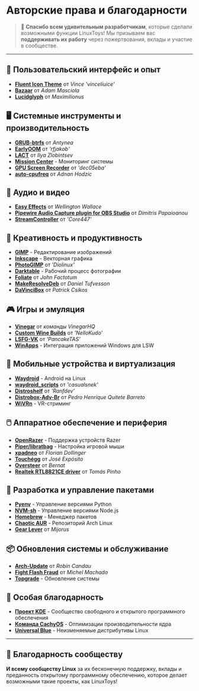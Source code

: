 # Авторские права и благодарности

> 💙 **Спасибо всем удивительным разработчикам**, которые сделали возможными функции LinuxToys! Мы призываем вас **поддерживать их работу** через пожертвования, вклады и участие в сообществе.

---

## 🎨 Пользовательский интерфейс и опыт

- **[Fluent Icon Theme](https://github.com/vinceliuice/Fluent-icon-theme)** от *Vince 'vinceliuice'*
- **[Bazaar](https://github.com/kolunmi/bazaar)** от *Adam Masciola*
- **[Lucidglyph](https://github.com/maximilionus/lucidglyph/tree/v0.11.0)** от *Maximilionus*

## 🖥️ Системные инструменты и производительность

- **[GRUB-btrfs](https://github.com/Antynea/grub-btrfs)** от *Antynea*
- **[EarlyOOM](https://github.com/rfjakob/earlyoom)** от *'rfjakob'*
- **[LACT](https://github.com/ilya-zlobintsev/LACT)** от *Ilya Zlobintsev*
- **[Mission Center](https://missioncenter.io)** - Мониторинг системы
- **[GPU Screen Recorder](https://git.dec05eba.com/?p=about)** от *'dec05eba'*
- **[auto-cpufreq](https://github.com/AdnanHodzic/auto-cpufreq)** от *Adnan Hodzic*

## 🎵 Аудио и видео

- **[Easy Effects](https://github.com/wwmm/easyeffects)** от *Wellington Wallace*
- **[Pipewire Audio Capture plugin for OBS Studio](https://github.com/dimtpap/obs-pipewire-audio-capture)** от *Dimitris Papaioanou*
- **[StreamController](https://github.com/StreamController/StreamController)** от *'Core447'*

## 🎨 Креативность и продуктивность

- **[GIMP](https://www.gimp.org)** - Редактирование изображений
- **[Inkscape](https://inkscape.org)** - Векторная графика
- **[PhotoGIMP](https://github.com/Diolinux/PhotoGIMP)** от *'Diolinux'*
- **[Darktable](https://www.darktable.org)** - Рабочий процесс фотографии
- **[Foliate](https://johnfactotum.github.io/foliate)** от *John Factotum*
- **[MakeResolveDeb](https://www.danieltufvesson.com/makeresolvedeb)** от *Daniel Tufvesson*
- **[DaVinciBox](https://github.com/zelikos/davincibox)** от *Patrick Csikos*

## 🎮 Игры и эмуляция

- **[Vinegar](https://vinegarhq.org/Home/index.html)** от *команды VinegarHQ*
- **[Custom Wine Builds](https://github.com/NelloKudo/WineBuilder)** от *'NelloKudo'*
- **[LSFG-VK](https://github.com/PancakeTAS/lsfg-vk)** от *'PancakeTAS'*
- **[WinApps](https://github.com/winapps-org/winapps)** - Интеграция приложений Windows для LSW

## 📱 Мобильные устройства и виртуализация

- **[Waydroid](https://waydro.id/)** - Android на Linux
- **[waydroid_scripts](https://github.com/casualsnek/waydroid_script)** от *'casualsnek'*
- **[Distroshelf](https://github.com/ranfdev/DistroShelf)** от *'Ranfdev'*
- **[Distrobox-Adv-Br](https://github.com/pedrohqb/distrobox-adv-br)** от *Pedro Henrique Quitete Barreto*
- **[WiVRn](https://github.com/WiVRn)** - VR-стриминг

## 🖱️ Аппаратное обеспечение и периферия

- **[OpenRazer](https://openrazer.github.io)** - Поддержка устройств Razer
- **[Piper/libratbag](https://github.com/libratbag/piper)** - Настройка игровой мыши
- **[xpadneo](https://github.com/atar-axis/xpadneo)** от *Florian Dollinger*
- **[Touchégg](https://github.com/JoseExposito/touchegg)** от *José Expósito*
- **[Oversteer](https://github.com/berarma/oversteer)** от *Bernat*
- **[Realtek RTL8821CE driver](https://github.com/tomaspinho/rtl8821ce)** от *Tomás Pinho*

## 🔧 Разработка и управление пакетами

- **[Pyenv](https://github.com/pyenv)** - Управление версиями Python
- **[NVM-sh](https://github.com/nvm-sh)** - Управление версиями Node.js
- **[Homebrew](https://brew.sh/)** - Менеджер пакетов
- **[Chaotic AUR](https://aur.chaotic.cx/)** - Репозиторий Arch Linux
- **[Gear Lever](https://github.com/mijorus/gearlever)** от *Mijorus*

## 📦 Обновления системы и обслуживание

- **[Arch-Update](https://github.com/Antiz96/arch-update)** от *Robin Candau*
- **[Fight Flash Fraud](https://github.com/AltraMayor/f3)** от *Michel Machado*
- **[Topgrade](https://github.com/topgrade-rs/topgrade)** - Обновление системы

## 🌟 Особая благодарность

- **[Проект KDE](https://kde.org)** - Сообщество свободного и открытого программного обеспечения
- **[Команда CachyOS](https://github.com/CachyOS/linux-cachyos)** - Оптимизации производительности ядра
- **[Universal Blue](https://universal-blue.org)** - Неизменяемые дистрибутивы Linux

---

## 🙏 Благодарность сообществу

**И всему сообществу Linux** за их бесконечную поддержку, вклады и преданность открытому программному обеспечению, которое делает возможными такие проекты, как LinuxToys!